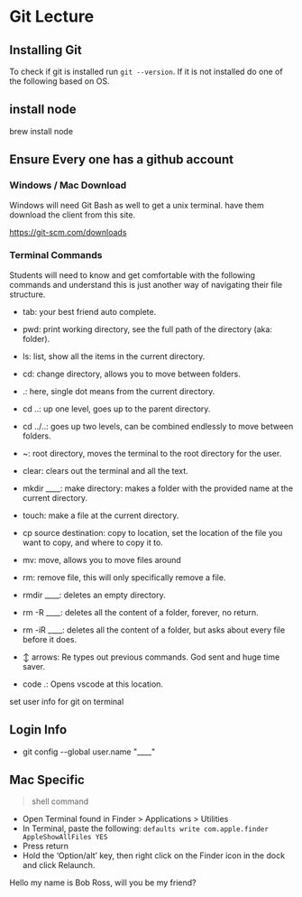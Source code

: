 # Git Lecture

## Installing Git

To check if git is installed run `git --version`. If it is not installed do one of the following based on OS.


## install node

brew install node

## Ensure Every one has a github account

### Windows / Mac Download

Windows will need Git Bash as well to get a unix terminal. have them download the client from this site.

https://git-scm.com/downloads

### Terminal Commands

Students will need to know and get comfortable with the following commands and understand this is just another way of navigating their file structure.

- tab: your best friend auto complete.

- pwd: print working directory, see the full path of the directory (aka: folder).
- ls: list, show all the items in the current directory.
- cd: change directory, allows you to move between folders.
- .: here, single dot means from the current directory.
- cd ..: up one level, goes up to the parent directory.
- cd ../..: goes up two levels, can be combined endlessly to move between folders.
- ~: root directory, moves the terminal to the root directory for the user.
- clear: clears out the terminal and all the text.
- mkdir ____: make directory: makes a folder with the provided name at the current directory.
- touch: make a file at the current directory.
- cp source destination: copy to location, set the location of the file you want to copy, and where to copy it to.
- mv: move, allows you to move files around
- rm: remove file, this will only specifically remove a file.
- rmdir ____: deletes an empty directory.
- rm -R ____: deletes all the content of a folder, forever, no return.
- rm -iR ____: deletes all the content of a folder, but asks about every file before it does.
- ↕ arrows: Re types out previous commands. God sent and huge time saver.
- code .: Opens vscode at this location.


set user info for git on terminal

## Login Info
- git config --global user.name "____"


## Mac Specific
>shell command

- Open Terminal found in Finder > Applications > Utilities
- In Terminal, paste the following: `defaults write com.apple.finder AppleShowAllFiles YES`
- Press return
- Hold the ‘Option/alt’ key, then right click on the Finder icon in the dock and click Relaunch.

Hello my name is Bob Ross, will you be my friend?